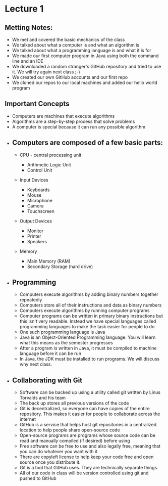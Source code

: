 <!DOCTYPE html>
<html>
<head>
</head>
<body>
<h1> Lecture 1 </h1>
<h2> Metting Notes: </h2>
<ul>
	<li> We met and covered the basic mechanics of the class </li>
	<li> We talked about what a computer is and what an algorithm is </li>
	<li> We talked about what a programming language is and what it is for </li>
	<li> We made our first computer program in Java using both the command line and an IDE</li>
	<li> We downloaded a random stranger's GitHub repository and tried to use it. We will try again next class ;-) </li>
	<li> We created our own GitHub accounts and our first repo </li>
	<li> We cloned our repos to our local machines and added our hello world program </li>
</ul>
<h2> Important Concepts </h2>
<ul>
	<li> Computers are machines that execute algorithms </li>
	<li> Algorithms are a step-by-step process that solve problems </li>
	<li> A computer is special because it can run any possible algorithm </li>
	<li> 
		<h2>Computers are composed of a few basic parts:</h2>
		<ul>
			<li> 
				<p> CPU - central processing unit </p>
				<ul>
					<li> Arithmetic Logic Unit</li>
					<li> Control Unit </li>
				</ul>
			</li>
			<li>
				<p> Input Devices </p>
				<ul>
					<li> Keyboards </li>
					<li> Mouse </li>
					<li> Microphone </li>
					<li> Camera </li>
					<li> Touchscreen </li>
				</ul>
			</li>
			<li>
				<p> Output Devices </p>
				<ul>
					<li> Monitor </li>
					<li> Printer </li>
					<li> Speakers </li>
				</ul>
			</li>
			<li>
				<p> Memory </p>
				<ul>
					<li> Main Memory (RAM) </li>
					<li> Secondary Storage (hard drive) </li>
				</ul>
			</li>
		</ul>
	</li>
	<li>
		<h2>Programming </h2>
		<ul>
			<li>Computers execute algorithms by adding binary numbers together repeatedly</li>
			<li>Computers store all of their instructions and data as binary numbers </li>
			<li>Computers execute algorithms by running computer programs </li>
			<li>Computer programs can be written in primary binary instructions but this isn't very readable. Instead we have special languages called programming languages to make the task easier for people to do </li>
			<li> One such programming language is Java </li>
			<li> Java is an Object-Oriented Programming language. You will learn what this means as the semester progresses </li>
			<li> After a program is written in Java, it must be compiled to machine language before it can be run</li>
			<li> In Java, the JDK must be installed to run programs. We will discuss why next class.
		</ul>
	</li>
	<li>
		<h2>Collaborating with Git </h2>
		<ul>
			<li>Software can be backed up using a utility called git written by Linus Torvalds and his team</li>
			<li>The back up stores all previous versions of the code </li>
			<li>Git is decentralized, so everyone can have copies of the entire repository. This makes it easier for people to collaborate across the internet </li>
			<li>GitHub is a service that helps host git repositories in a centralized location to help people share open-source code</li>
			<li> Open-source programs are programs whose source code can be read and manually compiled (if desired) before using</li>
			<li> Free software can be free to use and also legally free, meaning that you can do whatever you want with it </li>
			<li> There are copyleft license to help keep your code free and open source once you distribute it.</li>
			<li>Git is a tool that GitHub uses. They are technically separate things. </li>
			<li>All of our code in class will be version controlled using git and pushed to GitHub</li>
		</ul>
	</li>
</ul>
</body>
</html>
